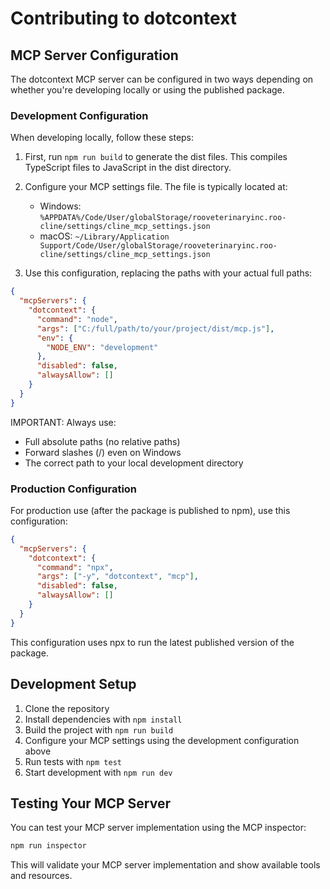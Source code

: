 # Contributing to dotcontext

## MCP Server Configuration

The dotcontext MCP server can be configured in two ways depending on whether you're developing locally or using the published package.

### Development Configuration

When developing locally, follow these steps:

1. First, run `npm run build` to generate the dist files. This compiles TypeScript files to JavaScript in the dist directory.

2. Configure your MCP settings file. The file is typically located at:
   - Windows: `%APPDATA%/Code/User/globalStorage/rooveterinaryinc.roo-cline/settings/cline_mcp_settings.json`
   - macOS: `~/Library/Application Support/Code/User/globalStorage/rooveterinaryinc.roo-cline/settings/cline_mcp_settings.json`

3. Use this configuration, replacing the paths with your actual full paths:

```json
{
  "mcpServers": {
    "dotcontext": {
      "command": "node",
      "args": ["C:/full/path/to/your/project/dist/mcp.js"],
      "env": {
        "NODE_ENV": "development"
      },
      "disabled": false,
      "alwaysAllow": []
    }
  }
}
```

IMPORTANT: Always use:
- Full absolute paths (no relative paths)
- Forward slashes (/) even on Windows
- The correct path to your local development directory

### Production Configuration

For production use (after the package is published to npm), use this configuration:

```json
{
  "mcpServers": {
    "dotcontext": {
      "command": "npx",
      "args": ["-y", "dotcontext", "mcp"],
      "disabled": false,
      "alwaysAllow": []
    }
  }
}
```

This configuration uses npx to run the latest published version of the package.

## Development Setup

1. Clone the repository
2. Install dependencies with `npm install`
3. Build the project with `npm run build`
4. Configure your MCP settings using the development configuration above
5. Run tests with `npm test`
6. Start development with `npm run dev`

## Testing Your MCP Server

You can test your MCP server implementation using the MCP inspector:

```bash
npm run inspector
```

This will validate your MCP server implementation and show available tools and resources.